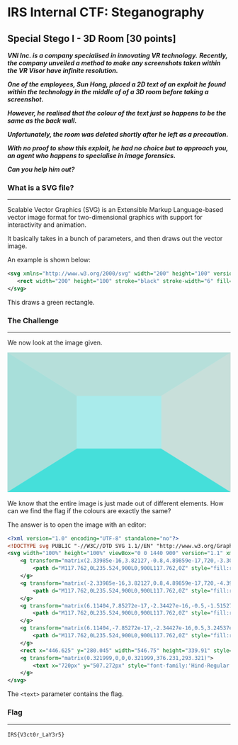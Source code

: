 # IRS Internal CTF: Steganography

## Special Stego I - 3D Room [30 points]

***VNI Inc. is a company specialised in innovating VR technology.***
***Recently, the company unveiled a method to make any screenshots taken within the VR Visor have infinite resolution.***

***One of the employees, Sun Hong, placed a 2D text of an exploit he found within the technology in the middle of of a 3D room before taking a screenshot.***

***However, he realised that the colour of the text just so happens to be the same as the back wall.***

***Unfortunately, the room was deleted shortly after he left as a precaution.***

***With no proof to show this exploit, he had no choice but to approach you, an agent who happens to specialise in image forensics.***

***Can you help him out?***

### What is a SVG file?

_______

Scalable Vector Graphics (SVG) is an Extensible Markup Language-based vector image format for two-dimensional graphics with support for  interactivity and animation.

It basically takes in a bunch of parameters, and then draws out the vector image.

An example is shown below:

```svg
<svg xmlns="http://www.w3.org/2000/svg" width="200" height="100" version="1.1">
   <rect width="200" height="100" stroke="black" stroke-width="6" fill="green"/>
</svg>
```

This draws a green rectangle.

### The Challenge

_____

We now look at the image given.

![SSI](SSI.svg)

We know that the entire image is just made out of different elements. How can we find the flag if the colours are exactly the same?

The answer is to open the image with an editor:

```svg
<?xml version="1.0" encoding="UTF-8" standalone="no"?>
<!DOCTYPE svg PUBLIC "-//W3C//DTD SVG 1.1//EN" "http://www.w3.org/Graphics/SVG/1.1/DTD/svg11.dtd">
<svg width="100%" height="100%" viewBox="0 0 1440 900" version="1.1" xmlns="http://www.w3.org/2000/svg" xmlns:xlink="http://www.w3.org/1999/xlink" xml:space="preserve" xmlns:serif="http://www.serif.com/" style="fill-rule:evenodd;clip-rule:evenodd;stroke-linejoin:round;stroke-miterlimit:2;">
    <g transform="matrix(2.33985e-16,3.82127,-0.8,4.89859e-17,720,-3.30856e-13)">
        <path d="M117.762,0L235.524,900L0,900L117.762,0Z" style="fill:rgb(168,223,218);"/>
    </g>
    <g transform="matrix(-2.33985e-16,3.82127,0.8,4.89859e-17,720,-4.39746e-14)">
        <path d="M117.762,0L235.524,900L0,900L117.762,0Z" style="fill:rgb(200,223,218);"/>
    </g>
    <g transform="matrix(6.11404,7.85272e-17,-2.34427e-16,-0.5,-1.51527e-13,450)">
        <path d="M117.762,0L235.524,900L0,900L117.762,0Z" style="fill:rgb(182,223,218);"/>
    </g>
    <g transform="matrix(6.11404,-7.85272e-17,-2.34427e-16,0.5,3.24537e-13,450)">
        <path d="M117.762,0L235.524,900L0,900L117.762,0Z" style="fill:rgb(69,223,218);"/>
    </g>
    <rect x="446.625" y="280.045" width="546.75" height="339.91" style="fill:rgb(169,235,235);"/>
    <g transform="matrix(0.321999,0,0,0.321999,376.231,293.321)">
        <text x="720px" y="507.272px" style="font-family:'Hind-Regular', 'Hind';font-size:79.954px;fill:rgb(169,235,235);">IRS{V3ct0r_LaY3r5}</text>
    </g>
</svg>

```

The `<text>` parameter contains the flag.

### Flag

____

```
IRS{V3ct0r_LaY3r5}
```



